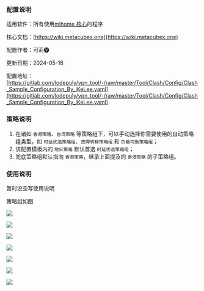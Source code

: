 ### 配置说明

适用软件：所有使用[mihome 核心](https://github.com/MetaCubeX/mihomo/tree/Meta)的程序

核心文档：[https://wiki.metacubex.one](https://wiki.metacubex.one)

配置作者：可莉🅥

更新日期：2024-05-18

配置地址：[https://gitlab.com/lodepuly/vpn_tool/-/raw/master/Tool/Clash/Config/Clash_Sample_Configuration_By_iKeLee.yaml](https://gitlab.com/lodepuly/vpn_tool/-/raw/master/Tool/Clash/Config/Clash_Sample_Configuration_By_iKeLee.yaml)


### 策略说明

1. 在诸如 `香港策略`、`台湾策略` 等策略组下，可以手动选择你需要使用的自动策略组类型，如 `时延优选策略组`、`故障转移策略组` 和 `负载均衡策略组`；
2. 该配置模板内的 `地区策略` 默认首选 `时延优选策略组`；
3. 兜底策略组默认指向 `香港策略`，继承上面提及的 `香港策略` 的子策略组。

### 使用说明

暂时没空写使用说明

策略组如图

![](https://gitlab.com/lodepuly/vpn_tool/-/raw/master/Tool/Clash/Config/Resource/1.png)

![](https://gitlab.com/lodepuly/vpn_tool/-/raw/master/Tool/Clash/Config/Resource/2.png)

![](https://gitlab.com/lodepuly/vpn_tool/-/raw/master/Tool/Clash/Config/Resource/3.png)

![](https://gitlab.com/lodepuly/vpn_tool/-/raw/master/Tool/Clash/Config/Resource/4.png)

![](https://gitlab.com/lodepuly/vpn_tool/-/raw/master/Tool/Clash/Config/Resource/5.png)

![](https://gitlab.com/lodepuly/vpn_tool/-/raw/master/Tool/Clash/Config/Resource/6.png)

![](https://gitlab.com/lodepuly/vpn_tool/-/raw/master/Tool/Clash/Config/Resource/7.png)
